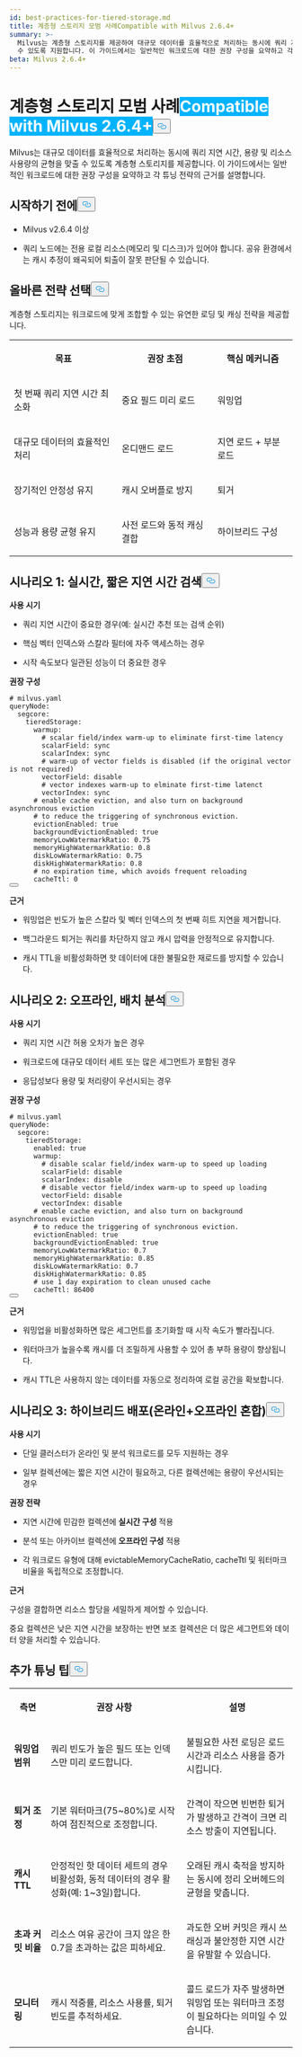 ```yaml
---
id: best-practices-for-tiered-storage.md
title: 계층형 스토리지 모범 사례Compatible with Milvus 2.6.4+
summary: >-
  Milvus는 계층형 스토리지를 제공하여 대규모 데이터를 효율적으로 처리하는 동시에 쿼리 지연 시간, 용량 및 리소스 사용량의 균형을 맞출
  수 있도록 지원합니다. 이 가이드에서는 일반적인 워크로드에 대한 권장 구성을 요약하고 각 튜닝 전략의 근거를 설명합니다.
beta: Milvus 2.6.4+
---
```

<h1 id="Best-Practices-for-Tiered-Storage" class="common-anchor-header">계층형 스토리지 모범 사례<span class="beta-tag" style="background-color:rgb(0, 179, 255);color:white" translate="no">Compatible with Milvus 2.6.4+</span><button data-href="#Best-Practices-for-Tiered-Storage" class="anchor-icon" translate="no">
      <svg translate="no"
        aria-hidden="true"
        focusable="false"
        height="20"
        version="1.1"
        viewBox="0 0 16 16"
        width="16"
      >
        <path
          fill="#0092E4"
          fill-rule="evenodd"
          d="M4 9h1v1H4c-1.5 0-3-1.69-3-3.5S2.55 3 4 3h4c1.45 0 3 1.69 3 3.5 0 1.41-.91 2.72-2 3.25V8.59c.58-.45 1-1.27 1-2.09C10 5.22 8.98 4 8 4H4c-.98 0-2 1.22-2 2.5S3 9 4 9zm9-3h-1v1h1c1 0 2 1.22 2 2.5S13.98 12 13 12H9c-.98 0-2-1.22-2-2.5 0-.83.42-1.64 1-2.09V6.25c-1.09.53-2 1.84-2 3.25C6 11.31 7.55 13 9 13h4c1.45 0 3-1.69 3-3.5S14.5 6 13 6z"
        ></path>
      </svg>
    </button></h1><p>Milvus는 대규모 데이터를 효율적으로 처리하는 동시에 쿼리 지연 시간, 용량 및 리소스 사용량의 균형을 맞출 수 있도록 계층형 스토리지를 제공합니다. 이 가이드에서는 일반적인 워크로드에 대한 권장 구성을 요약하고 각 튜닝 전략의 근거를 설명합니다.</p>
<h2 id="Before-you-start" class="common-anchor-header">시작하기 전에<button data-href="#Before-you-start" class="anchor-icon" translate="no">
      <svg translate="no"
        aria-hidden="true"
        focusable="false"
        height="20"
        version="1.1"
        viewBox="0 0 16 16"
        width="16"
      >
        <path
          fill="#0092E4"
          fill-rule="evenodd"
          d="M4 9h1v1H4c-1.5 0-3-1.69-3-3.5S2.55 3 4 3h4c1.45 0 3 1.69 3 3.5 0 1.41-.91 2.72-2 3.25V8.59c.58-.45 1-1.27 1-2.09C10 5.22 8.98 4 8 4H4c-.98 0-2 1.22-2 2.5S3 9 4 9zm9-3h-1v1h1c1 0 2 1.22 2 2.5S13.98 12 13 12H9c-.98 0-2-1.22-2-2.5 0-.83.42-1.64 1-2.09V6.25c-1.09.53-2 1.84-2 3.25C6 11.31 7.55 13 9 13h4c1.45 0 3-1.69 3-3.5S14.5 6 13 6z"
        ></path>
      </svg>
    </button></h2><ul>
<li><p>Milvus v2.6.4 이상</p></li>
<li><p>쿼리 노드에는 전용 로컬 리소스(메모리 및 디스크)가 있어야 합니다. 공유 환경에서는 캐시 추정이 왜곡되어 퇴출이 잘못 판단될 수 있습니다.</p></li>
</ul>
<h2 id="Choose-the-right-strategy" class="common-anchor-header">올바른 전략 선택<button data-href="#Choose-the-right-strategy" class="anchor-icon" translate="no">
      <svg translate="no"
        aria-hidden="true"
        focusable="false"
        height="20"
        version="1.1"
        viewBox="0 0 16 16"
        width="16"
      >
        <path
          fill="#0092E4"
          fill-rule="evenodd"
          d="M4 9h1v1H4c-1.5 0-3-1.69-3-3.5S2.55 3 4 3h4c1.45 0 3 1.69 3 3.5 0 1.41-.91 2.72-2 3.25V8.59c.58-.45 1-1.27 1-2.09C10 5.22 8.98 4 8 4H4c-.98 0-2 1.22-2 2.5S3 9 4 9zm9-3h-1v1h1c1 0 2 1.22 2 2.5S13.98 12 13 12H9c-.98 0-2-1.22-2-2.5 0-.83.42-1.64 1-2.09V6.25c-1.09.53-2 1.84-2 3.25C6 11.31 7.55 13 9 13h4c1.45 0 3-1.69 3-3.5S14.5 6 13 6z"
        ></path>
      </svg>
    </button></h2><p>계층형 스토리지는 워크로드에 맞게 조합할 수 있는 유연한 로딩 및 캐싱 전략을 제공합니다.</p>
<table>
   <tr>
     <th><p>목표</p></th>
     <th><p>권장 초점</p></th>
     <th><p>핵심 메커니즘</p></th>
   </tr>
   <tr>
     <td><p>첫 번째 쿼리 지연 시간 최소화</p></td>
     <td><p>중요 필드 미리 로드</p></td>
     <td><p>워밍업</p></td>
   </tr>
   <tr>
     <td><p>대규모 데이터의 효율적인 처리</p></td>
     <td><p>온디맨드 로드</p></td>
     <td><p>지연 로드 + 부분 로드</p></td>
   </tr>
   <tr>
     <td><p>장기적인 안정성 유지</p></td>
     <td><p>캐시 오버플로 방지</p></td>
     <td><p>퇴거</p></td>
   </tr>
   <tr>
     <td><p>성능과 용량 균형 유지</p></td>
     <td><p>사전 로드와 동적 캐싱 결합</p></td>
     <td><p>하이브리드 구성</p></td>
   </tr>
</table>
<h2 id="Scenario-1-real-time-low-latency-retrieval" class="common-anchor-header">시나리오 1: 실시간, 짧은 지연 시간 검색<button data-href="#Scenario-1-real-time-low-latency-retrieval" class="anchor-icon" translate="no">
      <svg translate="no"
        aria-hidden="true"
        focusable="false"
        height="20"
        version="1.1"
        viewBox="0 0 16 16"
        width="16"
      >
        <path
          fill="#0092E4"
          fill-rule="evenodd"
          d="M4 9h1v1H4c-1.5 0-3-1.69-3-3.5S2.55 3 4 3h4c1.45 0 3 1.69 3 3.5 0 1.41-.91 2.72-2 3.25V8.59c.58-.45 1-1.27 1-2.09C10 5.22 8.98 4 8 4H4c-.98 0-2 1.22-2 2.5S3 9 4 9zm9-3h-1v1h1c1 0 2 1.22 2 2.5S13.98 12 13 12H9c-.98 0-2-1.22-2-2.5 0-.83.42-1.64 1-2.09V6.25c-1.09.53-2 1.84-2 3.25C6 11.31 7.55 13 9 13h4c1.45 0 3-1.69 3-3.5S14.5 6 13 6z"
        ></path>
      </svg>
    </button></h2><p><strong>사용 시기</strong></p>
<ul>
<li><p>쿼리 지연 시간이 중요한 경우(예: 실시간 추천 또는 검색 순위)</p></li>
<li><p>핵심 벡터 인덱스와 스칼라 필터에 자주 액세스하는 경우</p></li>
<li><p>시작 속도보다 일관된 성능이 더 중요한 경우</p></li>
</ul>
<p><strong>권장 구성</strong></p>
<pre><code translate="no" class="language-yaml"><span class="hljs-comment"># milvus.yaml</span>
<span class="hljs-attr">queryNode:</span>
  <span class="hljs-attr">segcore:</span>
    <span class="hljs-attr">tieredStorage:</span>
      <span class="hljs-attr">warmup:</span>
        <span class="hljs-comment"># scalar field/index warm-up to eliminate first-time latency</span>
        <span class="hljs-attr">scalarField:</span> <span class="hljs-string">sync</span>
        <span class="hljs-attr">scalarIndex:</span> <span class="hljs-string">sync</span>
        <span class="hljs-comment"># warm-up of vector fields is disabled (if the original vector is not required)</span>
        <span class="hljs-attr">vectorField:</span> <span class="hljs-string">disable</span>
        <span class="hljs-comment"># vector indexes warm-up to elminate first-time latenct</span>
        <span class="hljs-attr">vectorIndex:</span> <span class="hljs-string">sync</span>
      <span class="hljs-comment"># enable cache eviction, and also turn on background asynchronous eviction</span>
      <span class="hljs-comment"># to reduce the triggering of synchronous eviction.</span>
      <span class="hljs-attr">evictionEnabled:</span> <span class="hljs-literal">true</span>
      <span class="hljs-attr">backgroundEvictionEnabled:</span> <span class="hljs-literal">true</span>
      <span class="hljs-attr">memoryLowWatermarkRatio:</span> <span class="hljs-number">0.75</span>
      <span class="hljs-attr">memoryHighWatermarkRatio:</span> <span class="hljs-number">0.8</span>
      <span class="hljs-attr">diskLowWatermarkRatio:</span> <span class="hljs-number">0.75</span>
      <span class="hljs-attr">diskHighWatermarkRatio:</span> <span class="hljs-number">0.8</span>
      <span class="hljs-comment"># no expiration time, which avoids frequent reloading</span>
      <span class="hljs-attr">cacheTtl:</span> <span class="hljs-number">0</span>
<button class="copy-code-btn"></button></code></pre>
<p><strong>근거</strong></p>
<ul>
<li><p>워밍업은 빈도가 높은 스칼라 및 벡터 인덱스의 첫 번째 히트 지연을 제거합니다.</p></li>
<li><p>백그라운드 퇴거는 쿼리를 차단하지 않고 캐시 압력을 안정적으로 유지합니다.</p></li>
<li><p>캐시 TTL을 비활성화하면 핫 데이터에 대한 불필요한 재로드를 방지할 수 있습니다.</p></li>
</ul>
<h2 id="Scenario-2-offline-batch-analysis" class="common-anchor-header">시나리오 2: 오프라인, 배치 분석<button data-href="#Scenario-2-offline-batch-analysis" class="anchor-icon" translate="no">
      <svg translate="no"
        aria-hidden="true"
        focusable="false"
        height="20"
        version="1.1"
        viewBox="0 0 16 16"
        width="16"
      >
        <path
          fill="#0092E4"
          fill-rule="evenodd"
          d="M4 9h1v1H4c-1.5 0-3-1.69-3-3.5S2.55 3 4 3h4c1.45 0 3 1.69 3 3.5 0 1.41-.91 2.72-2 3.25V8.59c.58-.45 1-1.27 1-2.09C10 5.22 8.98 4 8 4H4c-.98 0-2 1.22-2 2.5S3 9 4 9zm9-3h-1v1h1c1 0 2 1.22 2 2.5S13.98 12 13 12H9c-.98 0-2-1.22-2-2.5 0-.83.42-1.64 1-2.09V6.25c-1.09.53-2 1.84-2 3.25C6 11.31 7.55 13 9 13h4c1.45 0 3-1.69 3-3.5S14.5 6 13 6z"
        ></path>
      </svg>
    </button></h2><p><strong>사용 시기</strong></p>
<ul>
<li><p>쿼리 지연 시간 허용 오차가 높은 경우</p></li>
<li><p>워크로드에 대규모 데이터 세트 또는 많은 세그먼트가 포함된 경우</p></li>
<li><p>응답성보다 용량 및 처리량이 우선시되는 경우</p></li>
</ul>
<p><strong>권장 구성</strong></p>
<pre><code translate="no" class="language-yaml"><span class="hljs-comment"># milvus.yaml</span>
<span class="hljs-attr">queryNode:</span>
  <span class="hljs-attr">segcore:</span>
    <span class="hljs-attr">tieredStorage:</span>
      <span class="hljs-attr">enabled:</span> <span class="hljs-literal">true</span>
      <span class="hljs-attr">warmup:</span>
        <span class="hljs-comment"># disable scalar field/index warm-up to speed up loading</span>
        <span class="hljs-attr">scalarField:</span> <span class="hljs-string">disable</span>
        <span class="hljs-attr">scalarIndex:</span> <span class="hljs-string">disable</span>
        <span class="hljs-comment"># disable vector field/index warm-up to speed up loading</span>
        <span class="hljs-attr">vectorField:</span> <span class="hljs-string">disable</span>
        <span class="hljs-attr">vectorIndex:</span> <span class="hljs-string">disable</span>
      <span class="hljs-comment"># enable cache eviction, and also turn on background asynchronous eviction</span>
      <span class="hljs-comment"># to reduce the triggering of synchronous eviction.</span>
      <span class="hljs-attr">evictionEnabled:</span> <span class="hljs-literal">true</span>
      <span class="hljs-attr">backgroundEvictionEnabled:</span> <span class="hljs-literal">true</span>
      <span class="hljs-attr">memoryLowWatermarkRatio:</span> <span class="hljs-number">0.7</span>
      <span class="hljs-attr">memoryHighWatermarkRatio:</span> <span class="hljs-number">0.85</span>
      <span class="hljs-attr">diskLowWatermarkRatio:</span> <span class="hljs-number">0.7</span>
      <span class="hljs-attr">diskHighWatermarkRatio:</span> <span class="hljs-number">0.85</span>
      <span class="hljs-comment"># use 1 day expiration to clean unused cache</span>
      <span class="hljs-attr">cacheTtl:</span> <span class="hljs-number">86400</span>
<button class="copy-code-btn"></button></code></pre>
<p><strong>근거</strong></p>
<ul>
<li><p>워밍업을 비활성화하면 많은 세그먼트를 초기화할 때 시작 속도가 빨라집니다.</p></li>
<li><p>워터마크가 높을수록 캐시를 더 조밀하게 사용할 수 있어 총 부하 용량이 향상됩니다.</p></li>
<li><p>캐시 TTL은 사용하지 않는 데이터를 자동으로 정리하여 로컬 공간을 확보합니다.</p></li>
</ul>
<h2 id="Scenario-3-hybrid-deployment-mixed-online-+-offline" class="common-anchor-header">시나리오 3: 하이브리드 배포(온라인+오프라인 혼합)<button data-href="#Scenario-3-hybrid-deployment-mixed-online-+-offline" class="anchor-icon" translate="no">
      <svg translate="no"
        aria-hidden="true"
        focusable="false"
        height="20"
        version="1.1"
        viewBox="0 0 16 16"
        width="16"
      >
        <path
          fill="#0092E4"
          fill-rule="evenodd"
          d="M4 9h1v1H4c-1.5 0-3-1.69-3-3.5S2.55 3 4 3h4c1.45 0 3 1.69 3 3.5 0 1.41-.91 2.72-2 3.25V8.59c.58-.45 1-1.27 1-2.09C10 5.22 8.98 4 8 4H4c-.98 0-2 1.22-2 2.5S3 9 4 9zm9-3h-1v1h1c1 0 2 1.22 2 2.5S13.98 12 13 12H9c-.98 0-2-1.22-2-2.5 0-.83.42-1.64 1-2.09V6.25c-1.09.53-2 1.84-2 3.25C6 11.31 7.55 13 9 13h4c1.45 0 3-1.69 3-3.5S14.5 6 13 6z"
        ></path>
      </svg>
    </button></h2><p><strong>사용 시기</strong></p>
<ul>
<li><p>단일 클러스터가 온라인 및 분석 워크로드를 모두 지원하는 경우</p></li>
<li><p>일부 컬렉션에는 짧은 지연 시간이 필요하고, 다른 컬렉션에는 용량이 우선시되는 경우</p></li>
</ul>
<p><strong>권장 전략</strong></p>
<ul>
<li><p>지연 시간에 민감한 컬렉션에 <strong>실시간 구성</strong> 적용</p></li>
<li><p>분석 또는 아카이브 컬렉션에 <strong>오프라인 구성</strong> 적용</p></li>
<li><p>각 워크로드 유형에 대해 evictableMemoryCacheRatio, cacheTtl 및 워터마크 비율을 독립적으로 조정합니다.</p></li>
</ul>
<p><strong>근거</strong></p>
<p>구성을 결합하면 리소스 할당을 세밀하게 제어할 수 있습니다.</p>
<p>중요 컬렉션은 낮은 지연 시간을 보장하는 반면 보조 컬렉션은 더 많은 세그먼트와 데이터 양을 처리할 수 있습니다.</p>
<h2 id="Additional-tuning-tips" class="common-anchor-header">추가 튜닝 팁<button data-href="#Additional-tuning-tips" class="anchor-icon" translate="no">
      <svg translate="no"
        aria-hidden="true"
        focusable="false"
        height="20"
        version="1.1"
        viewBox="0 0 16 16"
        width="16"
      >
        <path
          fill="#0092E4"
          fill-rule="evenodd"
          d="M4 9h1v1H4c-1.5 0-3-1.69-3-3.5S2.55 3 4 3h4c1.45 0 3 1.69 3 3.5 0 1.41-.91 2.72-2 3.25V8.59c.58-.45 1-1.27 1-2.09C10 5.22 8.98 4 8 4H4c-.98 0-2 1.22-2 2.5S3 9 4 9zm9-3h-1v1h1c1 0 2 1.22 2 2.5S13.98 12 13 12H9c-.98 0-2-1.22-2-2.5 0-.83.42-1.64 1-2.09V6.25c-1.09.53-2 1.84-2 3.25C6 11.31 7.55 13 9 13h4c1.45 0 3-1.69 3-3.5S14.5 6 13 6z"
        ></path>
      </svg>
    </button></h2><table>
   <tr>
     <th><p>측면</p></th>
     <th><p>권장 사항</p></th>
     <th><p>설명</p></th>
   </tr>
   <tr>
     <td><p><strong>워밍업 범위</strong></p></td>
     <td><p>쿼리 빈도가 높은 필드 또는 인덱스만 미리 로드합니다.</p></td>
     <td><p>불필요한 사전 로딩은 로드 시간과 리소스 사용을 증가시킵니다.</p></td>
   </tr>
   <tr>
     <td><p><strong>퇴거 조정</strong></p></td>
     <td><p>기본 워터마크(75~80%)로 시작하여 점진적으로 조정합니다.</p></td>
     <td><p>간격이 작으면 빈번한 퇴거가 발생하고 간격이 크면 리소스 방출이 지연됩니다.</p></td>
   </tr>
   <tr>
     <td><p><strong>캐시 TTL</strong></p></td>
     <td><p>안정적인 핫 데이터 세트의 경우 비활성화, 동적 데이터의 경우 활성화(예: 1~3일)합니다.</p></td>
     <td><p>오래된 캐시 축적을 방지하는 동시에 정리 오버헤드의 균형을 맞춥니다.</p></td>
   </tr>
   <tr>
     <td><p><strong>초과 커밋 비율</strong></p></td>
     <td><p>리소스 여유 공간이 크지 않은 한 0.7을 초과하는 값은 피하세요.</p></td>
     <td><p>과도한 오버 커밋은 캐시 쓰래싱과 불안정한 지연 시간을 유발할 수 있습니다.</p></td>
   </tr>
   <tr>
     <td><p><strong>모니터링</strong></p></td>
     <td><p>캐시 적중률, 리소스 사용률, 퇴거 빈도를 추적하세요.</p></td>
     <td><p>콜드 로드가 자주 발생하면 워밍업 또는 워터마크 조정이 필요하다는 의미일 수 있습니다.</p></td>
   </tr>
</table>
